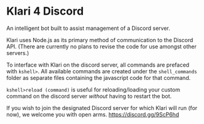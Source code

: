 # Klari 4 Discord
An intelligent bot built to assist management of a Discord server.

Klari uses Node.js as its primary method of communication to the Discord API.
(There are currently no plans to revise the code for use amongst other servers.)

To interface with Klari on the discord server, all commands are prefaced with ```kshell>```.
All available commands are created under the ```shell_commands``` folder as separate files containing the javascript code for that command.

```kshell>reload (command)``` is useful for reloading/loading your custom command on the discord server *without* having to restart the bot.

If you wish to join the designated Discord server for which Klari will run (for now), we welcome you with open arms.
https://discord.gg/9ScP6hd
